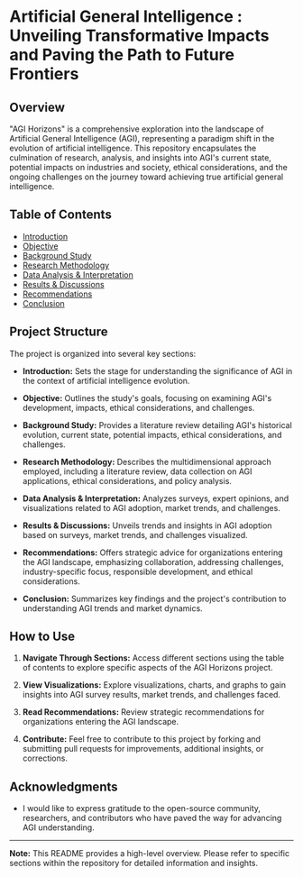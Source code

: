 # Artificial General Intelligence : Unveiling Transformative Impacts and Paving the Path to Future Frontiers


## Overview

"AGI Horizons" is a comprehensive exploration into the landscape of Artificial General Intelligence (AGI), representing a paradigm shift in the evolution of artificial intelligence. This repository encapsulates the culmination of research, analysis, and insights into AGI's current state, potential impacts on industries and society, ethical considerations, and the ongoing challenges on the journey toward achieving true artificial general intelligence.


## Table of Contents

- [Introduction](#introduction)
- [Objective](#objective)
- [Background Study](#background-study)
- [Research Methodology](#research-methodology)
- [Data Analysis & Interpretation](#data-analysis--interpretation)
- [Results & Discussions](#results--discussions)
- [Recommendations](#recommendations)
- [Conclusion](#conclusion)
  

## Project Structure

The project is organized into several key sections:

- **Introduction:** Sets the stage for understanding the significance of AGI in the context of artificial intelligence evolution.

- **Objective:** Outlines the study's goals, focusing on examining AGI's development, impacts, ethical considerations, and challenges.

- **Background Study:** Provides a literature review detailing AGI's historical evolution, current state, potential impacts, ethical considerations, and challenges.

- **Research Methodology:** Describes the multidimensional approach employed, including a literature review, data collection on AGI applications, ethical considerations, and policy analysis.

- **Data Analysis & Interpretation:** Analyzes surveys, expert opinions, and visualizations related to AGI adoption, market trends, and challenges.

- **Results & Discussions:** Unveils trends and insights in AGI adoption based on surveys, market trends, and challenges visualized.

- **Recommendations:** Offers strategic advice for organizations entering the AGI landscape, emphasizing collaboration, addressing challenges, industry-specific focus, responsible development, and ethical considerations.

- **Conclusion:** Summarizes key findings and the project's contribution to understanding AGI trends and market dynamics.


## How to Use

1. **Navigate Through Sections:** Access different sections using the table of contents to explore specific aspects of the AGI Horizons project.

2. **View Visualizations:** Explore visualizations, charts, and graphs to gain insights into AGI survey results, market trends, and challenges faced.

3. **Read Recommendations:** Review strategic recommendations for organizations entering the AGI landscape.

4. **Contribute:** Feel free to contribute to this project by forking and submitting pull requests for improvements, additional insights, or corrections.


## Acknowledgments

- I would like to express gratitude to the open-source community, researchers, and contributors who have paved the way for advancing AGI understanding.

---

**Note:** This README provides a high-level overview. Please refer to specific sections within the repository for detailed information and insights.
